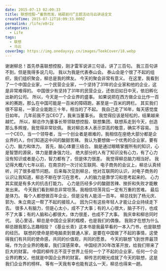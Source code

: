 ```yaml
---
date: 2015-07-13 02:09:33
title: 联想控股—“蓄势而发，砥砺前行”主题活动马云讲话全文
createTime: 2015-07-12T18:09:33.000Z
permalink: /life/e8r2z
categories:
  - Life
tags:
  - 联想
  - 马云
coverImg: https://img.onedayxyy.cn/images/TeekCover/18.webp
---
```


谢谢柳总！首先恭喜联想控股，刚才雷军说讲三句话，讲了三百句。
我三百句讲不到，但是我得多说几句。
我以为我是代表泰山会。
泰山会是个很了不起的组织，我们组织聚会，柳总是我的牌友。
 今天的聚会非常有意义。
在这里，我看到了一个中国企业家，一个民营企业家，一个坚持了31年的企业家和他的企业，这是非常难得的。
中国很少有坚持了31年的民营企业，还依旧如日中天，依旧孵化出新的公司。
所以，今天是一个企业界的盛事。
 如果说把在西方做企业比作一百米的赛跑，那么在中国可能是一百米的障碍跑，甚至是一百米的跨栏。
其实我们很不容易，一家企业能跑三十年，相当的了不起。
我自己走了16年，每天感觉度日如年。
几年前我不当CEO了，我来当董事长。
我觉得应该是轻松的，结果越来越忙。
所以，柳总作为董事长带领联想控股、联想集团、联想系走到今天，创造那么多辉煌，我觉得非常钦佩。
 我对柳总本人表示崇高的敬意，确实不容易。
当一个CEO，当一个领导者，当一个创业者是艰难的，我相信在座绝大部分都是企业界的人，你们知道这中间的酸甜苦辣。
 我认为要想做一个优秀的企业家，要有心力、脑力和体力。
首先，脑心体要三结合。
脑是通过眼睛掌握所有的知识，心是智慧的源泉，体力是要身强力壮。
绝大部分的人有了知识没有心力，有了心力没有知识或者是心力，智力都有了，但是体力很差。
 我觉得柳总脑力相当好。
我记得大概六七年以前，在南京的一次讨论互联网、电子商务的会议上，柳总认真倾听，问了很多细节问题。
后来每次见到柳总，他对互联网的认识，对电子商务的认识让我知道，柳总不断在学习在思考。
人的脑力是靠学习和思考起来的。
 心力其实就是有多大的抗击打能力。
心力是历经多少的酸甜苦辣、挫折和失败才能散发出来。
今天我们看到柳总非常坦荡，我相信坦荡背后一定有万重的苦难。
 最后是体力。
每个人都想做百年企业，但是没有人能活一百年。
柳总找到了杨元庆、郭为、朱立南这一帮了不起的接班人。
因为只有这些年轻人才能让企业持续走下去。
很多人有脑力，但是心太小，成不了大事；有的人心很大，脑子不行，也成不了大事；有的人脑和心都很大，体力很差，也成不了大事。
 我庆幸和柳总同时代。
说心里话，柳总是中国企业家的楷模，也是我们的偶像。
我刚才在想为什么柳总跟我那么志趣相投？《基业长青》这本书是我最早看的一本入门书，也是联想的经历。
联想的使命是把电脑卖到普通人家，是要在中国做了不起的事情，这使得我们有共同的使命感，共同的价值观，共同的愿景。
 今天的联想飞到世界最顶端，作为企业界的晚辈，我们深感荣幸。
中国经济30年改革开放，给我们带来了巨大的财富。
中国的柳传志不亚于世界上任何一个了不起的企业家，任何一个企业界的教父，他就是中国企业界的财富。
 柳传志的眼光成就了今天的联想，这是我们企业界的榜样。
等有一天我有幸也能有这么一天，柳总也得来一趟。

